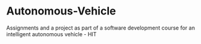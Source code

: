 # Autonomous-Vehicle

Assignments and a project as part of a software development course for an intelligent autonomous vehicle - HIT 

